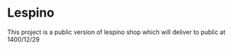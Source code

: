 # Lespino
This project is a public version of lespino shop which will deliver to public at 1400/12/29

